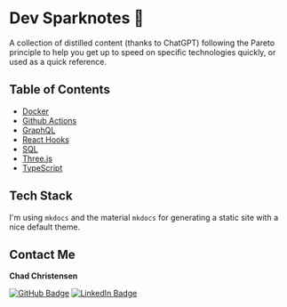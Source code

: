 # Dev Sparknotes :notebook: 
A collection of distilled content (thanks to ChatGPT) following the Pareto principle to help you get up to speed on specific technologies quickly, or used as a quick reference.

## Table of Contents
* [Docker](./docker/README.md)
* [Github Actions](./github-actions/README.md)
* [GraphQL](./graphql/README.md)
* [React Hooks](./react-hooks/README.md)
* [SQL](./sql/README.md)
* [Three.js](./threejs/README.md)
* [TypeScript](./typescript/README.md)

## Tech Stack
I'm using `mkdocs` and the material `mkdocs` for generating a static site with a nice default theme.

## Contact Me
**Chad Christensen**

[![GitHub Badge](https://img.shields.io/badge/GitHub-100000?style=for-the-badge&logo=github&logoColor=white)](https://github.com/chadchristensen)
[![LinkedIn Badge](https://img.shields.io/badge/LinkedIn-0077B5?style=for-the-badge&logo=linkedin&logoColor=white)](https://www.linkedin.com/in/chadthecoder)